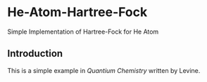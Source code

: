 # He-Atom-Hartree-Fock

Simple Implementation of Hartree-Fock for He Atom

## Introduction

This is a simple example in *Quantium Chemistry* written by Levine. 
